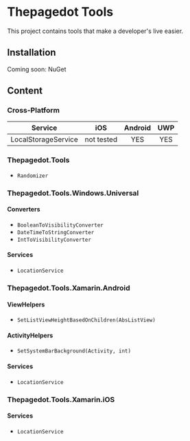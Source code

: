 # Thepagedot Tools
This project contains tools that make a developer's live easier. 

## Installation
Coming soon: NuGet

## Content
### Cross-Platform
|       Service       |     iOS    | Android | UWP |
|:-------------------:|:----------:|:-------:|:---:|
| LocalStorageService | not tested |   YES   | YES |

### Thepagedot.Tools
- `Randomizer`

### Thepagedot.Tools.Windows.Universal
#### Converters
- `BooleanToVisibilityConverter`
- `DateTimeToStringConverter`
- `IntToVisibilityConverter`

#### Services
- `LocationService`

### Thepagedot.Tools.Xamarin.Android
#### ViewHelpers
- `SetListViewHeightBasedOnChildren(AbsListView)`

#### ActivityHelpers
- `SetSystemBarBackground(Activity, int)`

#### Services
- `LocationService`

### Thepagedot.Tools.Xamarin.iOS
#### Services
- `LocationService`



